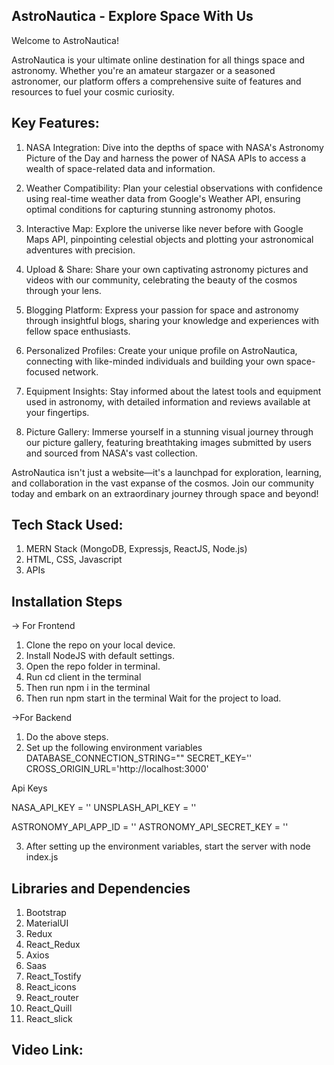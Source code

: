 ## AstroNautica - Explore Space With Us
Welcome to AstroNautica!

AstroNautica is your ultimate online destination for all things space and astronomy. Whether you're an amateur stargazer or a seasoned astronomer, our platform offers a comprehensive suite of features and resources to fuel your cosmic curiosity.

## Key Features:
1. NASA Integration: Dive into the depths of space with NASA's Astronomy Picture of the Day and harness the power of NASA APIs to access a wealth of space-related data and information.

2. Weather Compatibility: Plan your celestial observations with confidence using real-time weather data from Google's Weather API, ensuring optimal conditions for capturing stunning astronomy photos.

3. Interactive Map: Explore the universe like never before with Google Maps API, pinpointing celestial objects and plotting your astronomical adventures with precision.

4. Upload & Share: Share your own captivating astronomy pictures and videos with our community, celebrating the beauty of the cosmos through your lens.

5. Blogging Platform: Express your passion for space and astronomy through insightful blogs, sharing your knowledge and experiences with fellow space enthusiasts.

6. Personalized Profiles: Create your unique profile on AstroNautica, connecting with like-minded individuals and building your own space-focused network.

7. Equipment Insights: Stay informed about the latest tools and equipment used in astronomy, with detailed information and reviews available at your fingertips.

8. Picture Gallery: Immerse yourself in a stunning visual journey through our picture gallery, featuring breathtaking images submitted by users and sourced from NASA's vast collection.

AstroNautica isn't just a website—it's a launchpad for exploration, learning, and collaboration in the vast expanse of the cosmos. Join our community today and embark on an extraordinary journey through space and beyond!
   


## Tech Stack Used: 
1. MERN Stack (MongoDB, Expressjs, ReactJS, Node.js)
2. HTML, CSS, Javascript
3. APIs



## Installation Steps
-> For Frontend
1. Clone the repo on your local device.
2. Install NodeJS with default settings.
3. Open the repo folder in terminal.
4. Run cd client in the terminal
5. Then run npm i in the terminal
6. Then run npm start in the terminal
Wait for the project to load.

->For Backend
1. Do the above steps.
2. Set up the following environment variables
DATABASE_CONNECTION_STRING=""
SECRET_KEY=''
CROSS_ORIGIN_URL='http://localhost:3000'


Api Keys 

NASA_API_KEY = ''
UNSPLASH_API_KEY = ''


ASTRONOMY_API_APP_ID = ''
ASTRONOMY_API_SECRET_KEY = ''

3. After setting up the environment variables, start the server with node index.js




## Libraries and Dependencies
1. Bootstrap
2. MaterialUI
3. Redux
4. React_Redux
5. Axios
6. Saas
7. React_Tostify
8. React_icons
9. React_router
10. React_Quill
11. React_slick 




## Video Link: 

